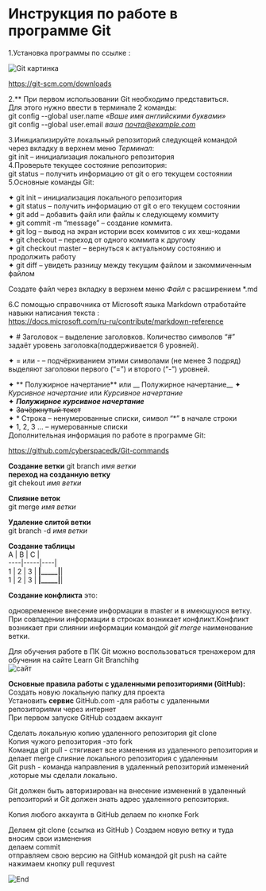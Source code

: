 # Инструкция по работе в программе Git

1.Установка программы по ссылке :

![Git картинка](https://forum.gdevelop.io/uploads/default/original/2X/b/babf713080c750eb0c4dc6b60e7d25c70eca3b43.jpeg) 

https://git-scm.com/downloads

2.** При первом использовании Git необходимо представиться.  
Для этого нужно ввести в терминале 2 команды:  
git config --global user.name *«Ваше имя английскими буквами»*   
git config --global user.email *ваша почта@example.com*  

3.Инициализируйте локальный репозиторий  следующей командой через вкладку в верхнем меню *Терминал*:  
git init – инициализация локального репозитория  
4.Проверьте текущее состояние репозитория:  
git status – получить информацию от git о его текущем состоянии
5.Основные команды Git:    

✦ git init – инициализация локального репозитория  
✦ git status – получить информацию от git о его текущем состоянии  
✦ git add – добавить файл или файлы к следующему коммиту  
✦ git commit -m “message” – создание коммита.  
✦ git log – вывод на экран истории всех коммитов с их хеш-кодами  
✦ git checkout – переход от одного коммита к другому  
✦ git checkout master – вернуться к актуальному состоянию и продолжить работу  
✦ git diff – увидеть разницу между текущим файлом и закоммиченным файлом  

Создате файл через вкладку в верхнем меню *Файл* с расширением *.md  

6.С помощью справочника от Microsoft  языка Markdown  отработайте навыки написания текста :  
  https://docs.microsoft.com/ru-ru/contribute/markdown-reference  

✦ # Заголовок – выделение заголовков. Количество символов “#” задаёт уровень заголовка(поддерживается 6 уровней).  

✦ = или - – подчёркиванием этими символами (не менее 3 подряд) выделяют заголовки первого (“=”) и второго (“-”) уровней. 

✦ ** Полужирное начертание** или __ Полужирное начертание__
✦ *Курсивное начертание* или _Курсивное начертание_  
✦ ***Полужирное курсивное начертание***  
✦ ~~Зачёркнутый текст~~  
✦ * Строка – ненумерованные списки, символ “*” в начале строки  
✦ 1, 2, 3 … – нумерованные списки   
Дополнительная информация по работе в программе Git:  

https://github.com/cyberspacedk/Git-commands  


**Создание ветки**
git branch *имя ветки*  
**переход на созданную ветку**  
git chekout *имя ветки*  

**Слияние  веток**  
git merge *имя ветки*  

**Удаление слитой ветки**  
git branch -d *имя ветки*   

**Создание таблицы**  
A   |  B  |  C |  
----|-----|----|  
1   |  2  |  3 |
____|_____|____|   
1   |  2  |  3 |
____|_____|____|   

**Создание конфликта**  это: 

одновременное внесение информации в master и в имеющуюся ветку. При совпадении информации в строках  возникает конфликт.Конфликт  возникает при слиянии информации  командой *git merge* наименование ветки.   
  
Для обучения работе в ПК Git можно воспользоваться  тренажером для обучения на сайте Learn Git Branchihg  
![сайт](https://tproger.ru/translations/10-free-resources-to-learn-git/)  

**Основные правила работы с удаленными репозиториями (GitHub):** 
Создать новую локальную папку для проекта  
Установить **сервис** GitHub.com -для работы с удаленными репозиториями через интернет  
При первом запуске GitHub создаем аккаунт  

Сделать локальную копию удаленного репозитория git clone  
Копия чужого репозитория -это fork  
Команда git pull - стягивает все изменения из удаленного репозитория и делает merge слияние локального репозитория с удаленным  
Git push - команда направления  в удаленный репозиторий изменений ,которые мы сделали локально.

Git должен быть авторизирован на внесение  изменений в удаленный репозиторий и Git должен знать адрес удаленного репозитория.
   
Копия любого аккаунта в GitHub делаем по кнопке Fork 

Делаем git clone (ccылка из GitHub )
Создаем новую ветку и туда вносим свои изменения  
делаем commit  
отправляем свою версию на GitHub командой git push
на сайте нажимаем кнопку pull requvest  



![End](https://res.cloudinary.com/practicaldev/image/fetch/s--RcaJPO6B--/c_imagga_scale,f_auto,fl_progressive,h_900,q_auto,w_1600/https://dev-to-uploads.s3.amazonaws.com/uploads/articles/4w5j9x2zd9j7dsr3wwa0.png)   



